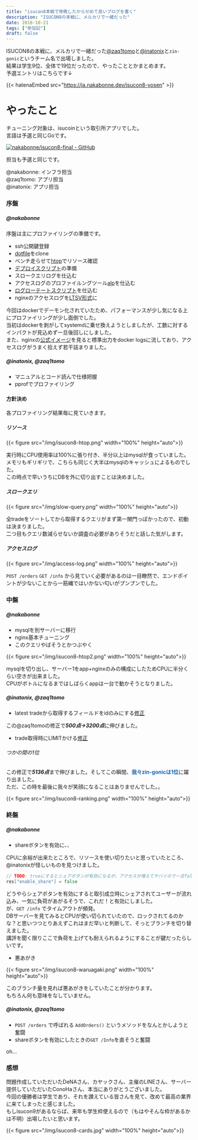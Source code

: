 ```yaml
---
title: "isucon8本戦で惨敗したからせめて良いブログを書く"
description: "ISUCON8の本戦に、メルカリで一緒だった"
date: 2018-10-21
tags: ["参加記"]
draft: false
---
```


ISUCON8の本戦に、メルカリで一緒だった[@zaq1tomo](https://twitter.com/zaq1tomo)と[@inatonix](https://twitter.com/inatonix)と`zin-gonic`というチーム名で出場しました。  
結果は学生9位、全体で19位だったので、やったこととかまとめます。  
予選エントリはこちらです↓


{{< hatenaEmbed src="https://ja.nakabonne.dev/isucon8-yosen" >}}

# やったこと

チューニング対象は、isucoinという取引所アプリでした。  
言語は予選と同じGoです。  

[![nakabonne/isucon8-final - GitHub](https://gh-card.dev/repos/nakabonne/isucon8-final.svg?fullname=)](https://github.com/nakabonne/isucon8-final)


担当も予選と同じです。  

@nakabonne: インフラ担当  
@zaq1tomo: アプリ担当  
@inatonix: アプリ担当  

### 序盤

##### @nakabonne

序盤は主にプロファイリングの準備です。  

- ssh公開鍵登録
- [dotfile](https://github.com/nakabonne/dotfiles-ubuntu)をclone
- ベンチ走らせて[htop](https://github.com/hishamhm/htop)でリソース確認
- [デプロイスクリプト](https://github.com/nakabonne/isucon8-final/blob/master/scripts/restart.sh)の準備
- スロークエリログを仕込む
- アクセスログのプロファイルングツール[alp](https://github.com/tkuchiki/alp)を仕込む
- [ログローテートスクリプト](https://github.com/nakabonne/isucon8-final/blob/master/scripts/rotate_alplog.sh)を仕込む
- nginxのアクセスログを[LTSV形式](https://github.com/nakabonne/isucon8-final/commit/8c65354ed3f7bdd5bf309117ab469202dce83012)に

今回はdockerでデーモン化されていたため、パフォーマンスが少し気になる上にプロファイリングが少し面倒でした。  
当初はdockerを剥がしてsystemdに乗せ換えようとしましたが、工数に対するインパクトが見込めず一旦後回しにしました。  
また、nginxの[公式イメージ](https://github.com/nginxinc/docker-nginx/blob/master/stable/alpine/Dockerfile#L135)を見ると標準出力をdocker logsに流しており、アクセスログがうまく拾えず若干詰まりました。



##### @inatonix, @zaq1tomo

- マニュアルとコード読んで仕様把握
- pprofでプロファイリング

#### 方針決め

各プロファイリング結果毎に見ていきます。

##### リソース

{{< figure src="/img/isucon8-htop.png" width="100%" height="auto">}}

実行時にCPU使用率は100%に張り付き、半分以上はmysqlが食っていました。  
メモリもギリギリで、こちらも同じく大半はmysqlのキャッシュによるものでした。  
この時点で早いうちにDBを外に切り出すことは決めました。

##### スロークエリ

{{< figure src="/img/slow-query.png" width="100%" height="auto">}}

全tradeをソートしてから取得するクエリがまず第一関門っぽかったので、初動は決まりました。  
二つ目もクエリ数減らせないか調査の必要がありそうだと話した気がします。


##### アクセスログ

{{< figure src="/img/access-log.png" width="100%" height="auto">}}

`POST /orders` `GET /info` から見ていく必要があるのは一目瞭然で、エンドポイントが少ないことから一筋縄ではいかない匂いがプンプンでした。


### 中盤

##### @nakabonne

- mysqlを別サーバーに移行
- nginx基本チューニング
- このクエリやばそうとかつぶやく

{{< figure src="/img/isucon8-htop2.png" width="100%" height="auto">}}

mysqlを切り出し、サーバー1をapp+nginxのみの構成にしたためCPUに半分くらい空きが出来ました。  
CPUがボトルになるまではしばらくappは一台で動かそうとなりました。

##### @inatonix, @zaq1tomo

- latest tradeから取得するフィールドをidのみにする[修正](https://github.com/nakabonne/isucon8-final/pull/2)

この@zaq1tomoの修正で***500点→3200点***に伸びました。

- trade取得時にLIMITかける[修正](https://github.com/nakabonne/isucon8-final/pull/3)

###### つかの間の1位

この修正で***5136点***まで伸びました。そしてこの瞬間、<b><span style="color: #1464b3">我々zin-gonicは1位</span></b>に躍り出ました。  
ただ、この時を最後に我々が笑顔になることはありませんでした。。

{{< figure src="/img/isucon8-ranking.png" width="100%" height="auto">}}


### 終盤

##### @nakabonne

- shareボタンを有効に、、

CPUに余裕が出来たところで、リソースを使い切りたいと思っていたところ、@inatonixが怪しいものを見つけました。  

```go
// TODO: trueにするとシェアボタンが有効になるが、アクセスが増えてヤバイので一旦falseにしておく
res["enable_share"] = false
```

どうやらシェアボタンを有効にすると取引成立時にシェアされてユーザーが流れ込み、一気に負荷があがるそうで、これだ！と有効にしました。  
が、`GET /info` でタイムアウトが頻発。  
DBサーバーを見てみるとCPUが使い切られていたので、ロックされてるのかな？と思いつつとりあえずこれはまだ早いと判断して、そっとブランチを切り替えました。  
講評を聞く限りここで負荷を上げても耐えられるようにすることが鍵だったらしいです。

- 悪あがき


{{< figure src="/img/isucon8-waruagaki.png" width="100%" height="auto">}}

このブランチ量を見れば悪あがきをしていたことが分かります。  
もちろん何も意味をなしていません。


##### @inatonix, @zaq1tomo

- `POST /orders` で呼ばれる `AddOrders()` というメソッドをなんとかしようと奮闘
- shareボタンを有効にしたときの`GET /Info`を直そうと奮闘

oh...

### 感想

問題作成していただいたDeNAさん、カヤックさん、主催のLINEさん、サーバー提供していただいたConoHaさん、本当にありがとうございました。  
今回の優勝者は学生であり、それを讃えている皆さんを見て、改めて最高の業界に来てしまったと感じました。  
もしisucon9があるならば、来年も学生枠使えるので（もはやそんな枠があるかは不明）出場したいと思います。

{{< figure src="/img/isucon8-cards.jpg" width="100%" height="auto">}}
